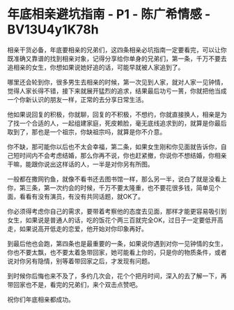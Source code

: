 # 年底相亲避坑指南 - P1 - 陈广希情感 - BV13U4y1K78h

相亲干货必备，年底要相亲的兄弟们，这四条相亲必坑指南一定要看完，可以让你既准确又靠谱的找到相亲对象，记得分享给你单身的兄弟们，第一条，千万不要去追相亲的女生，你想如果说她好追的话，可能早就被人家追到了。

哪里还会轮到你，很多男生去相亲的时候，第一次见到人家，就对人家一见钟情，觉得人家长得不错，接下来就展开猛烈的追求，结果最后功亏一篑，你就把他当成一个你新认识的朋友一样，正常的去分享日常生活。

他如果说回复的积极，你就聊，回复的不积极，不想约，你就直接换人，相亲是为了找一个合适的人，一起组建家庭，死皮赖脸，毫无底线追求到的，就算是你最后取到了，那也是一个祖宗，你缺祖宗吗，就算是你不介意。

你不缺，那可能你以后也不太会幸福，第二条，如果女生刚和你见面就告诉你，自己短时间内不会考虑结婚，那么你再不说，你也赶紧撤，你说你不想结婚，你相亲干嘛，能跟你说出这样话的人，一半是对你另有所图。

一般都在撒网钓鱼，就像不看书还去图书馆一样，那么另一半，说白了就是没看上你，第三条，第一次约会的时候，千万不要太隆重，也不要花很多钱，简单见个面，看看有没有演员，有没有共同话题，就OK了。

你必须得考虑你自己的需求，要带着考察他的态度去见面，那样才能更容易吸引到女生，如果说是普通人的话，吃的饭花个两三百就完全OK，过日子一定要低开高走，如果说高开低走的恋爱，他开始对你印象再好。

到最后他也会跑，第四条也是最重要的一条，如果说你遇到对你一见钟情的女生，你也不要太飘，也不要太着急带回家，她可能看上你的，只是你的物质条件，或者说对你另有隐情，别等着带回家之后，才发现有问题。

到时候你后悔也来不及了，多约几次会，花个个把月时间，深入的去了解一下，再带回家也不是，看完的兄弟们，来个双击点赞吧。

祝你们年底相亲都成功。